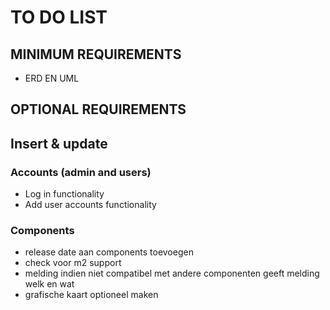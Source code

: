# TO DO LIST
## MINIMUM REQUIREMENTS
- ERD EN UML
## OPTIONAL REQUIREMENTS
## Insert & update
### Accounts (admin and users)
- Log in functionality
- Add user accounts functionality
### Components
- release date aan components toevoegen
- check voor m2 support
- melding indien niet compatibel met andere componenten geeft melding welk en wat
-  grafische kaart optioneel maken